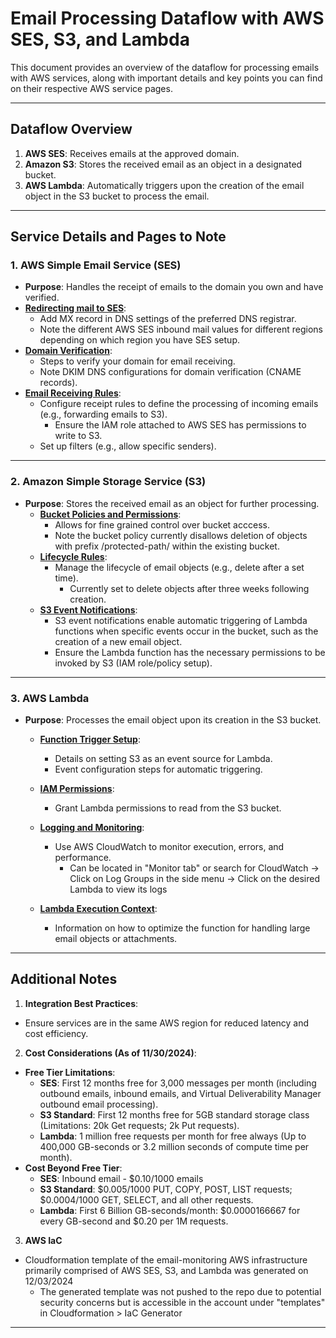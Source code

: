 # Email Processing Dataflow with AWS SES, S3, and Lambda

This document provides an overview of the dataflow for processing emails with AWS services, along with important details and key points you can find on their respective AWS service pages.

---

## Dataflow Overview

1. **AWS SES**: Receives emails at the approved domain.
2. **Amazon S3**: Stores the received email as an object in a designated bucket.
3. **AWS Lambda**: Automatically triggers upon the creation of the email object in the S3 bucket to process the email.

---

## Service Details and Pages to Note

### 1. **AWS Simple Email Service (SES)**

- **Purpose**: Handles the receipt of emails to the domain you own and have verified.
- **[Redirecting mail to SES](https://docs.aws.amazon.com/ses/latest/dg/receiving-email-mx-record.html)**:
  - Add MX record in DNS settings of the preferred DNS registrar.
  - Note the different AWS SES inbound mail values for different regions depending on which region you have SES setup.
- **[Domain Verification](https://docs.aws.amazon.com/ses/latest/dg/receiving-email-verification.html)**:
  - Steps to verify your domain for email receiving.
  - Note DKIM DNS configurations for domain verification (CNAME records).
- **[Email Receiving Rules](https://docs.aws.amazon.com/ses/latest/dg/receiving-email.html)**:
  - Configure receipt rules to define the processing of incoming emails (e.g., forwarding emails to S3).
    - Ensure the IAM role attached to AWS SES has permissions to write to S3.
  - Set up filters (e.g., allow specific senders).

---

### 2. **Amazon Simple Storage Service (S3)**

- **Purpose**: Stores the received email as an object for further processing.
  - **[Bucket Policies and Permissions](https://docs.aws.amazon.com/AmazonS3/latest/userguide/bucket-policies.html)**:
    - Allows for fine grained control over bucket acccess.
    - Note the bucket policy currently disallows deletion of objects with prefix /protected-path/ within the existing bucket.
  - **[Lifecycle Rules](https://docs.aws.amazon.com/AmazonS3/latest/userguide/object-lifecycle-mgmt.html)**:
    - Manage the lifecycle of email objects (e.g., delete after a set time).
      - Currently set to delete objects after three weeks following creation.
  - **[S3 Event Notifications](https://docs.aws.amazon.com/AmazonS3/latest/userguide/NotificationHowTo.html)**:
    - S3 event notifications enable automatic triggering of Lambda functions when specific events occur in the bucket, such as the creation of a new email object.
    - Ensure the Lambda function has the necessary permissions to be invoked by S3 (IAM role/policy setup).

---

### 3. **AWS Lambda**

- **Purpose**: Processes the email object upon its creation in the S3 bucket.

  - **[Function Trigger Setup](https://docs.aws.amazon.com/lambda/latest/dg/with-s3-example.html)**:
    - Details on setting S3 as an event source for Lambda.
    - Event configuration steps for automatic triggering.
  - **[IAM Permissions](https://docs.aws.amazon.com/lambda/latest/dg/lambda-intro-execution-role.html)**:
    - Grant Lambda permissions to read from the S3 bucket.
  - **[Logging and Monitoring](https://docs.aws.amazon.com/lambda/latest/dg/monitoring-functions.html)**:

    - Use AWS CloudWatch to monitor execution, errors, and performance.
      - Can be located in "Monitor tab" or search for CloudWatch -> Click on Log Groups in the side menu -> Click on the desired Lambda to view its logs

  - **[Lambda Execution Context](https://docs.aws.amazon.com/lambda/latest/dg/running-lambda-code.html)**:
    - Information on how to optimize the function for handling large email objects or attachments.

---

## Additional Notes

1. **Integration Best Practices**:

- Ensure services are in the same AWS region for reduced latency and cost efficiency.

2. **Cost Considerations (As of 11/30/2024)**:

- **Free Tier Limitations**:
  - **SES**: First 12 months free for 3,000 messages per month (including outbound emails, inbound emails, and Virtual Deliverability Manager outbound email processing).
  - **S3 Standard**: First 12 months free for 5GB standard storage class (Limitations: 20k Get requests; 2k Put requests).
  - **Lambda**: 1 million free requests per month for free always (Up to 400,000 GB-seconds or 3.2 million seconds of compute time per month).
- **Cost Beyond Free Tier**:
  - **SES**: Inbound email - $0.10/1000 emails
  - **S3 Standard**: $0.005/1000 PUT, COPY, POST, LIST requests; $0.0004/1000 GET, SELECT, and all other requests.
  - **Lambda**: First 6 Billion GB-seconds/month: $0.0000166667 for every GB-second and $0.20 per 1M requests.

3. **AWS IaC**

- Cloudformation template of the email-monitoring AWS infrastructure primarily comprised of AWS SES, S3, and Lambda was generated on 12/03/2024
  - The generated template was not pushed to the repo due to potential security concerns but is accessible in the account under "templates" in Cloudformation > IaC Generator
---